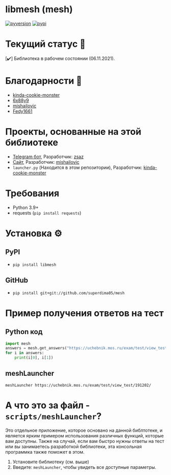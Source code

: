 # libmesh (mesh)

[![pyversion][pyversion-image]][pyversion-url]
[![pypi][pypi-image]][pypi-url]

[pyversion-image]: https://img.shields.io/pypi/pyversions/libmesh
[pyversion-url]: https://pypi.org/project/libmesh/
[pypi-image]: https://img.shields.io/pypi/v/libmesh.svg?style=flat
[pypi-url]: https://pypi.org/project/libmesh/

# Текущий статус 🗿
  [:heavy_check_mark:] Библиотека в рабочем состоянии (06.11.2021).
    
# Благодарности 🙏
 - [kinda-cookie-monster](https://github.com/kinda-cookie-monster)
 - [6x88y9](https://vk.com/6x88y9)
 - [mishailovic](https://github.com/mishailovic)
 - [Fedy1661](https://github.com/Fedy1661)

# Проекты, основанные на этой библиотеке
   - [Telegram бот](https://t.me/CDSansbot), Разработчик: [zsaz](https://github.com/superdima05)
   - [Сайт](https://mash.hotaru.ga/), Разработчик: [mishailovic](https://github.com/mishailovic)
   - `launcher.py` (Находится в этом репозитории), Разработчик: [kinda-cookie-monster](https://github.com/kinda-cookie-monster)

# Требования
- Python 3.9+
- requests (`pip install requests`)

# Установка ⚙️
## PyPI
- `pip install libmesh`
## GitHub
- `pip install git+git://github.com/superdima05/mesh`

# Пример получения ответов на тест
## Python код
```python
import mesh
answers = mesh.get_answers("https://uchebnik.mos.ru/exam/test/view_test/191202/")
for i in answers:
    print(i[0], i[1])
```

## meshLauncher
```meshLauncher https://uchebnik.mos.ru/exam/test/view_test/191202/```

# А что это за файл - `scripts/meshLauncher`?

Это отдельное приложение, которое основано на данной библтотеке, и является ярким примером использования различных функций, которые вам доступны. Также на случай, если вам быстро нужны ответы на тест или вы занимаетесь разработкой библиотеки, эта консольная программка также поможет в этом.

1. Установите библиотеку (см. выше)
3. Введите: `meshLauncher`, чтобы увидеть все доступные параметры.
